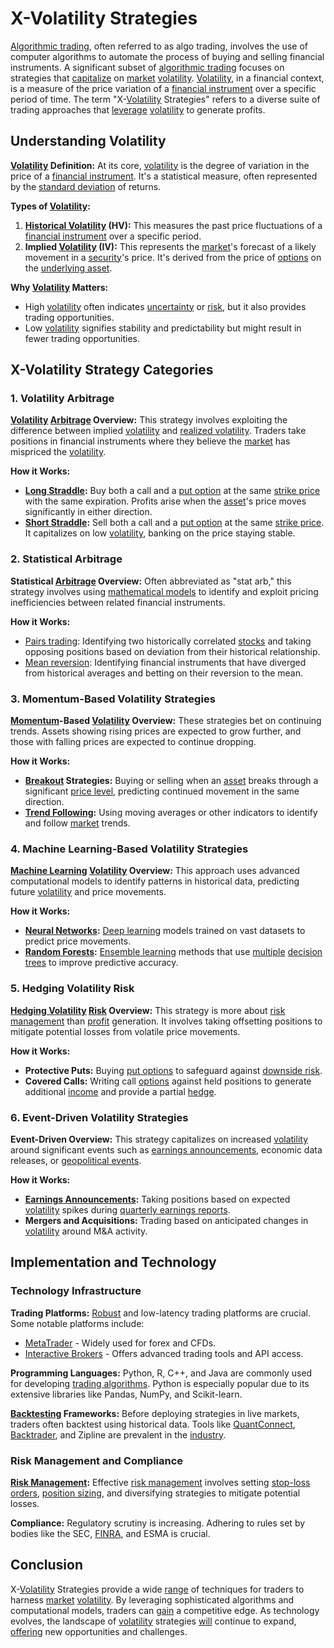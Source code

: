 # X-Volatility Strategies

[Algorithmic trading](../a/algorithmic_trading.md), often referred to as algo trading, involves the use of computer algorithms to automate the process of buying and selling financial instruments. A significant subset of [algorithmic trading](../a/algorithmic_trading.md) focuses on strategies that [capitalize](../c/capitalize.md) on [market](../m/market.md) [volatility](../v/volatility.md). [Volatility](../v/volatility.md), in a financial context, is a measure of the price variation of a [financial instrument](../f/financial_instrument.md) over a specific period of time. The term "X-[Volatility](../v/volatility.md) Strategies" refers to a diverse suite of trading approaches that [leverage](../l/leverage.md) [volatility](../v/volatility.md) to generate profits.

## Understanding Volatility

**[Volatility](../v/volatility.md) Definition:** At its core, [volatility](../v/volatility.md) is the degree of variation in the price of a [financial instrument](../f/financial_instrument.md). It's a statistical measure, often represented by the [standard deviation](../s/standard_deviation.md) of returns.

**Types of [Volatility](../v/volatility.md):**
1. **[Historical Volatility](../h/historical_volatility.md) (HV):** This measures the past price fluctuations of a [financial instrument](../f/financial_instrument.md) over a specific period.
2. **Implied [Volatility](../v/volatility.md) (IV):** This represents the [market](../m/market.md)'s forecast of a likely movement in a [security](../s/security.md)'s price. It's derived from the price of [options](../o/options.md) on the [underlying asset](../u/underlying_asset.md).

**Why [Volatility](../v/volatility.md) Matters:**
- High [volatility](../v/volatility.md) often indicates [uncertainty](../u/uncertainty_in_trading.md) or [risk](../r/risk.md), but it also provides trading opportunities.
- Low [volatility](../v/volatility.md) signifies stability and predictability but might result in fewer trading opportunities.

## X-Volatility Strategy Categories

### 1. Volatility Arbitrage

**[Volatility](../v/volatility.md) [Arbitrage](../a/arbitrage.md) Overview:** This strategy involves exploiting the difference between implied [volatility](../v/volatility.md) and [realized volatility](../r/realized_volatility.md). Traders take positions in financial instruments where they believe the [market](../m/market.md) has mispriced the [volatility](../v/volatility.md).

**How it Works:**
- **[Long Straddle](../l/long_straddle.md):** Buy both a call and a [put option](../p/put.md) at the same [strike price](../s/strike_price.md) with the same expiration. Profits arise when the [asset](../a/asset.md)'s price moves significantly in either direction.
- **[Short Straddle](../s/short_straddle.md):** Sell both a call and a [put option](../p/put.md) at the same [strike price](../s/strike_price.md). It capitalizes on low [volatility](../v/volatility.md), banking on the price staying stable.

### 2. Statistical Arbitrage

**Statistical [Arbitrage](../a/arbitrage.md) Overview:** Often abbreviated as "stat arb," this strategy involves using [mathematical models](../m/mathematical_models_in_trading.md) to identify and exploit pricing inefficiencies between related financial instruments.

**How it Works:**
- [Pairs trading](../p/pairs_trading.md): Identifying two historically correlated [stocks](../s/stock.md) and taking opposing positions based on deviation from their historical relationship.
- [Mean reversion](../m/mean_reversion.md): Identifying financial instruments that have diverged from historical averages and betting on their reversion to the mean.

### 3. Momentum-Based Volatility Strategies

**[Momentum](../m/momentum.md)-Based [Volatility](../v/volatility.md) Overview:** These strategies bet on continuing trends. Assets showing rising prices are expected to grow further, and those with falling prices are expected to continue dropping.

**How it Works:**
- **[Breakout](../b/breakout.md) Strategies:** Buying or selling when an [asset](../a/asset.md) breaks through a significant [price level](../p/price_level.md), predicting continued movement in the same direction.
- **[Trend Following](../t/trend_following.md):** Using moving averages or other indicators to identify and follow [market](../m/market.md) trends.

### 4. Machine Learning-Based Volatility Strategies

**[Machine Learning](../m/machine_learning.md) [Volatility](../v/volatility.md) Overview:** This approach uses advanced computational models to identify patterns in historical data, predicting future [volatility](../v/volatility.md) and price movements.

**How it Works:**
- **[Neural Networks](../n/neural_networks_in_trading.md):** [Deep learning](../d/deep_learning.md) models trained on vast datasets to predict price movements.
- **[Random Forests](../r/random_forests_in_trading.md):** [Ensemble learning](../e/ensemble_learning.md) methods that use [multiple](../m/multiple.md) [decision trees](../d/decision_trees.md) to improve predictive accuracy.

### 5. Hedging Volatility Risk

**[Hedging Volatility](../h/hedging_volatility.md) [Risk](../r/risk.md) Overview:** This strategy is more about [risk management](../r/risk_management.md) than [profit](../p/profit.md) generation. It involves taking offsetting positions to mitigate potential losses from volatile price movements.

**How it Works:**
- **Protective Puts:** Buying [put options](../p/put_options.md) to safeguard against [downside risk](../d/downside_risk.md).
- **Covered Calls:** Writing call [options](../o/options.md) against held positions to generate additional [income](../i/income.md) and provide a partial [hedge](../h/hedge.md).

### 6. Event-Driven Volatility Strategies

**Event-Driven Overview:** This strategy capitalizes on increased [volatility](../v/volatility.md) around significant events such as [earnings announcements](../e/earnings_announcements.md), economic data releases, or [geopolitical events](../g/geopolitical_events.md).

**How it Works:**
- **[Earnings Announcements](../e/earnings_announcements.md):** Taking positions based on expected [volatility](../v/volatility.md) spikes during [quarterly earnings reports](../q/quarterly_earnings_reports.md).
- **Mergers and Acquisitions:** Trading based on anticipated changes in [volatility](../v/volatility.md) around M&A activity.

## Implementation and Technology

### Technology Infrastructure

**Trading Platforms:** [Robust](../r/robust.md) and low-latency trading platforms are crucial. Some notable platforms include:
- [MetaTrader](https://www.metatrader4.com/) - Widely used for forex and CFDs.
- [Interactive Brokers](https://www.interactivebrokers.com/) - Offers advanced trading tools and API access.

**Programming Languages:** Python, R, C++, and Java are commonly used for developing [trading algorithms](../t/trading_algorithms.md). Python is especially popular due to its extensive libraries like Pandas, NumPy, and Scikit-learn.

**[Backtesting](../b/backtesting.md) Frameworks:** Before deploying strategies in live markets, traders often backtest using historical data. Tools like [QuantConnect](../q/quantconnect.md), [Backtrader](../b/backtrader.md), and Zipline are prevalent in the [industry](../i/industry.md).

### Risk Management and Compliance

**[Risk Management](../r/risk_management.md):** Effective [risk management](../r/risk_management.md) involves setting [stop-loss orders](../s/stop-loss_orders.md), [position sizing](../p/position_sizing.md), and diversifying strategies to mitigate potential losses.

**Compliance:** Regulatory scrutiny is increasing. Adhering to rules set by bodies like the SEC, [FINRA](../f/finra.md), and ESMA is crucial. 

## Conclusion

X-[Volatility](../v/volatility.md) Strategies provide a wide [range](../r/range.md) of techniques for traders to harness [market](../m/market.md) [volatility](../v/volatility.md). By leveraging sophisticated algorithms and computational models, traders can [gain](../g/gain.md) a competitive edge. As technology evolves, the landscape of [volatility](../v/volatility.md) strategies [will](../w/will.md) continue to expand, [offering](../o/offering.md) new opportunities and challenges.

